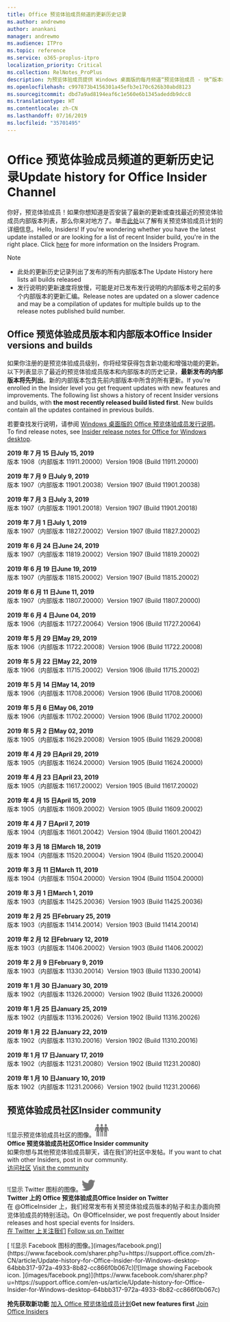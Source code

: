 ```yaml
---
title: Office 预览体验成员频道的更新历史记录
ms.author: andrewmo
author: anankani
manager: andrewmo
ms.audience: ITPro
ms.topic: reference
ms.service: o365-proplus-itpro
localization_priority: Critical
ms.collection: RelNotes_ProPlus
description: 为预览体验成员提供 Windows 桌面版的每月频道“预览体验成员 - 快”版本的更新历史记录
ms.openlocfilehash: c997873b4156301a45efb3e170c626b30abd8123
ms.sourcegitcommit: dbd7a9ad8194eaf6c1e560e6b1345adeddb9dcc8
ms.translationtype: HT
ms.contentlocale: zh-CN
ms.lasthandoff: 07/16/2019
ms.locfileid: "35701495"
---
```

# <a name="update-history-for-office-insider-channel"></a><span data-ttu-id="4ad30-103">Office 预览体验成员频道的更新历史记录</span><span class="sxs-lookup"><span data-stu-id="4ad30-103">Update history for Office Insider Channel</span></span>

<span data-ttu-id="4ad30-p101">你好，预览体验成员！如果你想知道是否安装了最新的更新或查找最近的预览体验成员内部版本列表，那么你来对地方了。单击[此处](https://insider.office.com/)以了解有关预览体验成员计划的详细信息。</span><span class="sxs-lookup"><span data-stu-id="4ad30-p101">Hello, Insiders! If you're wondering whether you have the latest update installed or are looking for a list of recent Insider build, you're in the right place. Click [here](https://insider.office.com/) for more information on the Insiders Program.</span></span>

> [!NOTE]
> - <span data-ttu-id="4ad30-107">此处的更新历史记录列出了发布的所有内部版本</span><span class="sxs-lookup"><span data-stu-id="4ad30-107">The Update History here lists all builds released</span></span>
> - <span data-ttu-id="4ad30-108">发行说明的更新速度将放慢，可能是对已发布发行说明的内部版本号之前的多个内部版本的更新汇编。</span><span class="sxs-lookup"><span data-stu-id="4ad30-108">Release notes are updated on a slower cadence and may be a compilation of updates for multiple builds up to the release notes published build number.</span></span>



## <a name="office-insider-versions-and-builds"></a><span data-ttu-id="4ad30-109">Office 预览体验成员版本和内部版本</span><span class="sxs-lookup"><span data-stu-id="4ad30-109">Office Insider versions and builds</span></span>

<span data-ttu-id="4ad30-p102">如果你注册的是预览体验成员级别，你将经常获得包含新功能和增强功能的更新。以下列表显示了最近的预览体验成员版本和内部版本的历史记录，**最新发布的内部版本将先列出**。新的内部版本包含先前内部版本中所含的所有更新。</span><span class="sxs-lookup"><span data-stu-id="4ad30-p102">If you're enrolled in the Insider level you get frequent updates with new features and improvements. The following list shows a history of recent Insider versions and builds, with **the most recently released build listed first**. New builds contain all the updates contained in previous builds.</span></span> 

<span data-ttu-id="4ad30-113">若要查找发行说明，请参阅 [Windows 桌面版的 Office 预览体验成员发行说明](https://docs.microsoft.com/zh-CN/OfficeUpdates/release-notes-office-insider)。</span><span class="sxs-lookup"><span data-stu-id="4ad30-113">To find release notes, see [Insider release notes for Office for Windows desktop](https://docs.microsoft.com/en-us/OfficeUpdates/release-notes-office-insider).</span></span>

[//]: # (请勿移除)

<span data-ttu-id="4ad30-115">**2019 年 7 月 15 日**</span><span class="sxs-lookup"><span data-stu-id="4ad30-115">**July 15, 2019**</span></span><br/>
<span data-ttu-id="4ad30-116">版本 1908（内部版本 11911.20000）</span><span class="sxs-lookup"><span data-stu-id="4ad30-116">Version 1908 (Build 11911.20000)</span></span><br/>

<span data-ttu-id="4ad30-117">**2019 年 7 月 9 日**</span><span class="sxs-lookup"><span data-stu-id="4ad30-117">**July 9, 2019**</span></span><br/>
<span data-ttu-id="4ad30-118">版本 1907（内部版本 11901.20038）</span><span class="sxs-lookup"><span data-stu-id="4ad30-118">Version 1907 (Build 11901.20038)</span></span><br/>

<span data-ttu-id="4ad30-119">**2019 年 7 月 3 日**</span><span class="sxs-lookup"><span data-stu-id="4ad30-119">**July 3, 2019**</span></span><br/>
<span data-ttu-id="4ad30-120">版本 1907（内部版本 11901.20018）</span><span class="sxs-lookup"><span data-stu-id="4ad30-120">Version 1907 (Build 11901.20018)</span></span><br/>

<span data-ttu-id="4ad30-121">**2019 年 7 月 1 日**</span><span class="sxs-lookup"><span data-stu-id="4ad30-121">**July 1, 2019**</span></span><br/>
<span data-ttu-id="4ad30-122">版本 1907（内部版本 11827.20002）</span><span class="sxs-lookup"><span data-stu-id="4ad30-122">Version 1907 (Build 11827.20002)</span></span><br/>

<span data-ttu-id="4ad30-123">**2019 年 6 月 24 日**</span><span class="sxs-lookup"><span data-stu-id="4ad30-123">**June 24, 2019**</span></span><br/>
<span data-ttu-id="4ad30-124">版本 1907（内部版本 11819.20002）</span><span class="sxs-lookup"><span data-stu-id="4ad30-124">Version 1907 (Build 11819.20002)</span></span><br/>

<span data-ttu-id="4ad30-125">**2019 年 6 月 19 日**</span><span class="sxs-lookup"><span data-stu-id="4ad30-125">**June 19, 2019**</span></span><br/>
<span data-ttu-id="4ad30-126">版本 1907（内部版本 11815.20002）</span><span class="sxs-lookup"><span data-stu-id="4ad30-126">Version 1907 (Build 11815.20002)</span></span><br/>

<span data-ttu-id="4ad30-127">**2019 年 6 月 11 日**</span><span class="sxs-lookup"><span data-stu-id="4ad30-127">**June 11, 2019**</span></span><br/>
<span data-ttu-id="4ad30-128">版本 1907（内部版本 11807.20000）</span><span class="sxs-lookup"><span data-stu-id="4ad30-128">Version 1907 (Build 11807.20000)</span></span><br/>

<span data-ttu-id="4ad30-129">**2019 年 6 月 4 日**</span><span class="sxs-lookup"><span data-stu-id="4ad30-129">**June 04, 2019**</span></span><br/>
<span data-ttu-id="4ad30-130">版本 1906（内部版本 11727.20064）</span><span class="sxs-lookup"><span data-stu-id="4ad30-130">Version 1906 (Build 11727.20064)</span></span><br/>


<span data-ttu-id="4ad30-131">**2019 年 5 月 29 日**</span><span class="sxs-lookup"><span data-stu-id="4ad30-131">**May 29, 2019**</span></span><br/>
<span data-ttu-id="4ad30-132">版本 1906（内部版本 11722.20008）</span><span class="sxs-lookup"><span data-stu-id="4ad30-132">Version 1906 (Build 11722.20008)</span></span><br/>

<span data-ttu-id="4ad30-133">**2019 年 5 月 22 日**</span><span class="sxs-lookup"><span data-stu-id="4ad30-133">**May 22, 2019**</span></span><br/> <span data-ttu-id="4ad30-134">版本 1906（内部版本 11715.20002）</span><span class="sxs-lookup"><span data-stu-id="4ad30-134">Version 1906 (Build 11715.20002)</span></span><br/> 

<span data-ttu-id="4ad30-135">**2019 年 5 月 14 日**</span><span class="sxs-lookup"><span data-stu-id="4ad30-135">**May 14, 2019**</span></span><br/> <span data-ttu-id="4ad30-136">版本 1906（内部版本 11708.20006）</span><span class="sxs-lookup"><span data-stu-id="4ad30-136">Version 1906 (Build 11708.20006)</span></span><br/>

<span data-ttu-id="4ad30-137">**2019 年 5 月 6 日**</span><span class="sxs-lookup"><span data-stu-id="4ad30-137">**May 06, 2019**</span></span><br/>
<span data-ttu-id="4ad30-138">版本 1906（内部版本 11702.20000）</span><span class="sxs-lookup"><span data-stu-id="4ad30-138">Version 1906 (Build 11702.20000)</span></span><br/>

<span data-ttu-id="4ad30-139">**2019 年 5 月 2 日**</span><span class="sxs-lookup"><span data-stu-id="4ad30-139">**May 02, 2019**</span></span><br/>
<span data-ttu-id="4ad30-140">版本 1905（内部版本 11629.20008）</span><span class="sxs-lookup"><span data-stu-id="4ad30-140">Version 1905 (Build 11629.20008)</span></span><br/>

<span data-ttu-id="4ad30-141">**2019 年 4 月 29 日**</span><span class="sxs-lookup"><span data-stu-id="4ad30-141">**April 29, 2019**</span></span><br/>
<span data-ttu-id="4ad30-142">版本 1905（内部版本 11624.20000）</span><span class="sxs-lookup"><span data-stu-id="4ad30-142">Version 1905 (Build 11624.20000)</span></span><br/>

<span data-ttu-id="4ad30-143">**2019 年 4 月 23 日**</span><span class="sxs-lookup"><span data-stu-id="4ad30-143">**April 23, 2019**</span></span><br/> <span data-ttu-id="4ad30-144">版本 1905（内部版本 11617.20002）</span><span class="sxs-lookup"><span data-stu-id="4ad30-144">Version 1905 (Build 11617.20002)</span></span><br/>

<span data-ttu-id="4ad30-145">**2019 年 4 月 15 日**</span><span class="sxs-lookup"><span data-stu-id="4ad30-145">**April 15, 2019**</span></span><br/> <span data-ttu-id="4ad30-146">版本 1905（内部版本 11609.20002）</span><span class="sxs-lookup"><span data-stu-id="4ad30-146">Version 1905 (Build 11609.20002)</span></span><br/>

<span data-ttu-id="4ad30-147">**2019 年 4 月 7 日**</span><span class="sxs-lookup"><span data-stu-id="4ad30-147">**April 7, 2019**</span></span><br/> <span data-ttu-id="4ad30-148">版本 1904（内部版本 11601.20042）</span><span class="sxs-lookup"><span data-stu-id="4ad30-148">Version 1904 (Build 11601.20042)</span></span><br/>

<span data-ttu-id="4ad30-149">**2019 年 3 月 18 日**</span><span class="sxs-lookup"><span data-stu-id="4ad30-149">**March 18, 2019**</span></span><br/> <span data-ttu-id="4ad30-150">版本 1904（内部版本 11520.20004）</span><span class="sxs-lookup"><span data-stu-id="4ad30-150">Version 1904 (Build 11520.20004)</span></span><br/>

<span data-ttu-id="4ad30-151">**2019 年 3 月 11 日**</span><span class="sxs-lookup"><span data-stu-id="4ad30-151">**March 11, 2019**</span></span><br/> <span data-ttu-id="4ad30-152">版本 1904（内部版本 11504.20000）</span><span class="sxs-lookup"><span data-stu-id="4ad30-152">Version 1904 (Build 11504.20000)</span></span><br/>

<span data-ttu-id="4ad30-153">**2019 年 3 月 1 日**</span><span class="sxs-lookup"><span data-stu-id="4ad30-153">**March 1, 2019**</span></span><br/> <span data-ttu-id="4ad30-154">版本 1903（内部版本 11425.20036）</span><span class="sxs-lookup"><span data-stu-id="4ad30-154">Version 1903 (Build 11425.20036)</span></span><br/> 

<span data-ttu-id="4ad30-155">**2019 年 2 月 25 日**</span><span class="sxs-lookup"><span data-stu-id="4ad30-155">**February 25, 2019**</span></span><br/> <span data-ttu-id="4ad30-156">版本 1903（内部版本 11414.20014）</span><span class="sxs-lookup"><span data-stu-id="4ad30-156">Version 1903 (Build 11414.20014)</span></span><br/> 

<span data-ttu-id="4ad30-157">**2019 年 2 月 12 日**</span><span class="sxs-lookup"><span data-stu-id="4ad30-157">**February 12, 2019**</span></span><br/> <span data-ttu-id="4ad30-158">版本 1903（内部版本 11406.20002）</span><span class="sxs-lookup"><span data-stu-id="4ad30-158">Version 1903 (Build 11406.20002)</span></span><br/> 

<span data-ttu-id="4ad30-159">**2019 年 2 月 9 日**</span><span class="sxs-lookup"><span data-stu-id="4ad30-159">**February 9, 2019**</span></span><br/> <span data-ttu-id="4ad30-160">版本 1903（内部版本 11330.20014）</span><span class="sxs-lookup"><span data-stu-id="4ad30-160">Version 1903 (Build 11330.20014)</span></span><br/> 

<span data-ttu-id="4ad30-161">**2019 年 1 月 30 日**</span><span class="sxs-lookup"><span data-stu-id="4ad30-161">**January 30, 2019**</span></span><br/> <span data-ttu-id="4ad30-162">版本 1902（内部版本 11326.20000）</span><span class="sxs-lookup"><span data-stu-id="4ad30-162">Version 1902 (Build 11326.20000)</span></span><br/> 

<span data-ttu-id="4ad30-163">**2019 年 1 月 25 日**</span><span class="sxs-lookup"><span data-stu-id="4ad30-163">**January 25, 2019**</span></span><br/> <span data-ttu-id="4ad30-164">版本 1902（内部版本 11316.20026）</span><span class="sxs-lookup"><span data-stu-id="4ad30-164">Version 1902 (Build 11316.20026)</span></span><br/> 

<span data-ttu-id="4ad30-165">**2019 年 1 月 22 日**</span><span class="sxs-lookup"><span data-stu-id="4ad30-165">**January 22, 2019**</span></span><br/> <span data-ttu-id="4ad30-166">版本 1902（内部版本 11310.20016）</span><span class="sxs-lookup"><span data-stu-id="4ad30-166">Version 1902 (Build 11310.20016)</span></span><br/> 

<span data-ttu-id="4ad30-167">**2019 年 1 月 17 日**</span><span class="sxs-lookup"><span data-stu-id="4ad30-167">**January 17, 2019**</span></span><br/> <span data-ttu-id="4ad30-168">版本 1902（内部版本 11231.20080）</span><span class="sxs-lookup"><span data-stu-id="4ad30-168">Version 1902 (Build 11231.20080)</span></span><br/>

<span data-ttu-id="4ad30-169">**2019 年 1 月 10 日**</span><span class="sxs-lookup"><span data-stu-id="4ad30-169">**January 10, 2019**</span></span><br/> <span data-ttu-id="4ad30-170">版本 1902（内部版本 11231.20066）</span><span class="sxs-lookup"><span data-stu-id="4ad30-170">Version 1902 (build 11231.20066)</span></span><br/> 


## <a name="insider-community"></a><span data-ttu-id="4ad30-171">预览体验成员社区</span><span class="sxs-lookup"><span data-stu-id="4ad30-171">Insider community</span></span>

<span data-ttu-id="4ad30-172">![显示预览体验成员社区的图像。</span><span class="sxs-lookup"><span data-stu-id="4ad30-172">![Image showing insider community.</span></span> ](images/insidercommunity.png) <br/>
<span data-ttu-id="4ad30-173">**Office 预览体验成员社区**</span><span class="sxs-lookup"><span data-stu-id="4ad30-173">**Office Insider community**</span></span><br/> <span data-ttu-id="4ad30-174">如果你想与其他预览体验成员聊天，请在我们的社区中发帖。</span><span class="sxs-lookup"><span data-stu-id="4ad30-174">If you want to chat with other Insiders, post in our community.</span></span><br/><span data-ttu-id="4ad30-175"> 
[访问社区](https://go.microsoft.com/fwlink/?linkid=843493)</span><span class="sxs-lookup"><span data-stu-id="4ad30-175"> 
[Visit the community](https://go.microsoft.com/fwlink/?linkid=843493)</span></span><br/> 

<span data-ttu-id="4ad30-176">![显示 Twitter 图标的图像。</span><span class="sxs-lookup"><span data-stu-id="4ad30-176">![Image showing twitter icon.</span></span> ](images/twitter.png)<br/>
<span data-ttu-id="4ad30-177">**Twitter 上的 Office 预览体验成员**</span><span class="sxs-lookup"><span data-stu-id="4ad30-177">**Office Insider on Twitter**</span></span><br/> <span data-ttu-id="4ad30-178">在 @OfficeInsider 上，我们经常发布有关预览体验成员版本的帖子和主办面向预览体验成员的特别活动。</span><span class="sxs-lookup"><span data-stu-id="4ad30-178">On @OfficeInsider, we post frequently about Insider releases and host special events for Insiders.</span></span><br/><span data-ttu-id="4ad30-179"> 
[在 Twitter 上关注我们](https://go.microsoft.com/fwlink/?linkid=717717)</span><span class="sxs-lookup"><span data-stu-id="4ad30-179"> 
[Follow us on Twitter](https://go.microsoft.com/fwlink/?linkid=717717)</span></span><br/> 

<span data-ttu-id="4ad30-180">
  [
  ![显示 Facebook 图标的图像。](images/facebook.png)](https://www.facebook.com/sharer.php?u=https://support.office.com/zh-CN/article/Update-history-for-Office-Insider-for-Windows-desktop-64bbb317-972a-4933-8b82-cc866f0b067c)</span><span class="sxs-lookup"><span data-stu-id="4ad30-180">[![Image showing Facebook icon. ](images/facebook.png)](https://www.facebook.com/sharer.php?u=https://support.office.com/en-us/article/Update-history-for-Office-Insider-for-Windows-desktop-64bbb317-972a-4933-8b82-cc866f0b067c)</span></span>


<span data-ttu-id="4ad30-181">**抢先获取新功能**
[加入 Office 预览体验成员计划](https://insider.office.com/)</span><span class="sxs-lookup"><span data-stu-id="4ad30-181">**Get new features first**
[Join Office Insiders](https://insider.office.com/)</span></span>